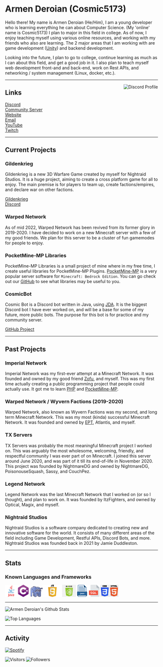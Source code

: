 # Armen Deroian (Cosmic5173)
Hello there! My name is Armen Deroian (He/Him), I am a young developer who is learning everything he can about Computer Science. (My 'online' name is Cosmic5173) I plan to major in this field in college. As of now, I enjoy teaching myself using various online resources, and working with my friends who also are learning. The 2 major areas that I am working with are game development ([Unity](https://unity.com/)) and backend development.

Looking into the future, I plan to go to college, continue learning as much as I can about this field, and get a good job in it. I also plan to teach myself web development front-and and back-end, work on Rest APIs, and networking / system management (Linux, docker, etc.).

***

<a href="https://discord.com/users/870867340579995678"> 
    <img align=right alt="Discord Profile" src="https://lanyard.cnrad.dev/api/870867340579995678?idleMessage=Probably%20away%20doing%20something%20important.&hideDiscrim=true&hideTimestamp=true">
</a>

## Links

[Discord](https://discord.com/users/870867340579995678) \
[Community Server](https://discord.cosmic5173.com) \
[Website](https://www.cosmic5173.com) \
[Email](mailto:contact@cosmic5173.com) \
[YouTube](https://www.youtube.com/channel/UCo0_SuIilrU9yCkxXfvyx2A) \
[Twitch](https://www.twitch.tv/cosmic5173)

***
 
## Current Projects
 
### Gildenkrieg
Gildenkrieg is a new 3D Warfare Game created by myself for Nightraid Studios. It is a huge project, aiming to create a cross platform game for all to enjoy. The main premise is for players to team up, create factions/empires, and declare war on other factions.
 
[Gildenkrieg](https://gildenkrieg.xyz) \
[Discord](https://discord.gildenkrieg.xyz)

### Warped Network
As of mid 2022, Warped Network has been revived from its former glory in 2019-2020. I have decided to work on a new Minecraft server with a few of my good friends. We plan for this server to be a cluster of fun gamemodes for people to enjoy.

### PocketMine-MP Libraries
PocketMine-MP Libraries is a small project of mine where in my free time, I create useful libraries for PocketMine-MP Plugins. [PocketMine-MP](https://pmmp.io) is a very popular server software for ``Minecraft: Bedrock Edition``. You can go check out our [GitHub](https://github.com/PocketMine-MP-Libraries) to see what libraries may be useful to you.

### CosmicBot
Cosmic Bot is a Discord bot written in Java, using [JDA](https://github.com/DV8FromTheWorld/JDA). It is the biggest Discord bot I have ever worked on, and will be a base for some of my future, more public bots. The purpose for this bot is for practice and my community server.

[GitHub Project](https://github.com/Cosmic5173/CosmicBot)
 
***
 
## Past Projects
 
### Imperial Network
Imperial Network was my first-ever attempt at a Minecraft Network. It was founded and owned by my good friend [Zofu](https://www.youtube.com/channel/UCv1qaKC1bYd3A3O9r4KIB_g), and myself. This was my first time actually creating a public programming project that people could actually use. It got me to learn [PHP](https://php.net) and [PocketMine-MP](https://pmmp.io).
 
### Warped Network / Wyvern Factions (2019-2020)
Warped Network, also known as Wyvern Factions was my second, and long term Minecraft Network. This was my most (kinda) successful Minecraft Network. It was founded and owned by [EPT](https://github.com/EPT8TPE), Atlantis, and myself.
 
### TX Servers
TX Servers was probably the most meaningful Minecraft project I worked on. This was arguably the most wholesome, welcoming, friendly, and respectful community I was ever part of on Minecraft. I joined this server around June 2020, and was part of it till its end-of-life in November 2020. This project was founded by NightmareDG and owned by NightmareDG, PoisonouseSquash, Sassy, and CouchPez.
 
### Legend Network
Legend Network was the last Minecraft Network that I worked on (or so I thought), and plan to work on. It was founded by ItzFighters, and owned by Optical, Magix, and myself.

### Nightraid Studios
Nightraid Studios is a software company dedicated to creating new and innovative software for the world. It consists of many different areas of the field including Game Development, Restful APIs, Discord Bots, and more. Nightraid Studios was founded back in 2021 by Jamie Duddleston.
 
***
 
## Stats
### Known Languages and Frameworks
<img src="assets/java-logo.png" alt="Java Logo" height=40 width=40><img src="assets/cs-logo.png" alt="C# Logo" height=40 width=40>
<img src="assets/php-logo.png" alt="PHP Logo" height=35 width=40><img src="assets/js-logo.png" alt="JS Logo" height=40><img src="assets/njs-logo.png" alt="JS Logo" height=40><img src="assets/json-logo.png" alt="JSON Logo" height=40><img src="assets/sql-logo.png" alt="SQL Logo" height=40><img src="assets/css-html-logo.png" alt="JS Logo" height=40>
 
***
![Armen Deroian's Github Stats](https://github-readme-stats.vercel.app/api?username=Cosmic5173&include_all_commits=true&count_private=true&show_icons=true&theme=radical)
 
![Top Languages](https://github-readme-stats.vercel.app/api/top-langs/?username=Cosmic5173&layout=compact&theme=radical)


***

## Activity

[![Spotify](https://novatorem-cosmic5173.vercel.app/api/spotify)](https://open.spotify.com/user/jis1289wp9pkyi3dzfog569o9)

![Visitors](https://visitor-badge.laobi.icu/badge?page_id=Cosmic5173.Cosmic5173)
![Followers](https://img.shields.io/github/followers/Cosmic5173?label=Followers&style=social)